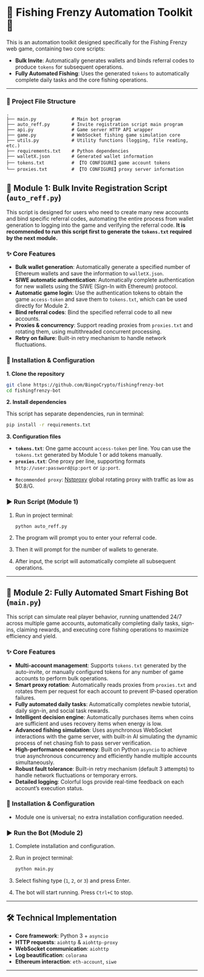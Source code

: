 # 🎣 Fishing Frenzy Automation Toolkit 🤖

This is an automation toolkit designed specifically for the Fishing Frenzy web game, containing two core scripts:

* **Bulk Invite**: Automatically generates wallets and binds referral codes to produce `tokens` for subsequent operations.
* **Fully Automated Fishing**: Uses the generated `tokens` to automatically complete daily tasks and the core fishing operations.

---

### 📁 Project File Structure

```text
.
├── main.py             # Main bot program
├── auto_reff.py        # Invite registration script main program
├── api.py              # Game server HTTP API wrapper
├── game.py             # WebSocket fishing game simulation core
├── utils.py            # Utility functions (logging, file reading, etc.)
├── requirements.txt    # Python dependencies
├── walletX.json        # Generated wallet information
├── tokens.txt          # 【TO CONFIGURE】game account tokens
└── proxies.txt         # 【TO CONFIGURE】proxy server information
```

## 👥 Module 1: Bulk Invite Registration Script (`auto_reff.py`)

This script is designed for users who need to create many new accounts and bind specific referral codes, automating the entire process from wallet generation to logging into the game and verifying the referral code. **It is recommended to run this script first to generate the `tokens.txt` required by the next module.**

### ✨ Core Features

* **Bulk wallet generation**: Automatically generate a specified number of Ethereum wallets and save the information to `walletX.json`.
* **SIWE automatic authentication**: Automatically complete authentication for new wallets using the SIWE (Sign-In with Ethereum) protocol.
* **Automatic game login**: Use the authentication tokens to obtain the game `access-token` and save them to `tokens.txt`, which can be used directly for Module 2.
* **Bind referral codes**: Bind the specified referral code to all new accounts.
* **Proxies & concurrency**: Support reading proxies from `proxies.txt` and rotating them, using multithreaded concurrent processing.
* **Retry on failure**: Built-in retry mechanism to handle network fluctuations.

### 🔧 Installation & Configuration

**1. Clone the repository**

```bash
git clone https://github.com/BingoCrypto/fishingfrenzy-bot
cd fishingfrenzy-bot
```

**2. Install dependencies**

This script has separate dependencies, run in terminal:

```bash
pip install -r requirements.txt
```

**3. Configuration files**

* **`tokens.txt`**: One game account `access-token` per line. You can use the `tokens.txt` generated by Module 1 or add tokens manually.
* **`proxies.txt`**: One proxy per line, supporting formats `http://user:password@ip:port` or `ip:port`.

- `Recommended proxy`:   [Nstproxy](https://app.nstproxy.com/register?i=O5qx52) global rotating proxy with traffic as low as \$0.8/G.

### ▶️ Run Script (Module 1)

1. Run in project terminal:

   ```bash
   python auto_reff.py
   ```
2. The program will prompt you to enter your referral code.
3. Then it will prompt for the number of wallets to generate.
4. After input, the script will automatically complete all subsequent operations.

---

## 🤖 Module 2: Fully Automated Smart Fishing Bot (`main.py`)

This script can simulate real player behavior, running unattended 24/7 across multiple game accounts, automatically completing daily tasks, sign-ins, claiming rewards, and executing core fishing operations to maximize efficiency and yield.

### ✨ Core Features

* **Multi-account management**: Supports `tokens.txt` generated by the auto-invite, or manually configured tokens for any number of game accounts to perform bulk operations.
* **Smart proxy rotation**: Automatically reads proxies from `proxies.txt` and rotates them per request for each account to prevent IP-based operation failures.
* **Fully automated daily tasks**: Automatically completes newbie tutorial, daily sign-in, and social task rewards.
* **Intelligent decision engine**: Automatically purchases items when coins are sufficient and uses recovery items when energy is low.
* **Advanced fishing simulation**: Uses asynchronous WebSocket interactions with the game server, with built-in AI simulating the dynamic process of net chasing fish to pass server verification.
* **High-performance concurrency**: Built on Python `asyncio` to achieve true asynchronous concurrency and efficiently handle multiple accounts simultaneously.
* **Robust fault tolerance**: Built-in retry mechanism (default 3 attempts) to handle network fluctuations or temporary errors.
* **Detailed logging**: Colorful logs provide real-time feedback on each account’s execution status.

### 🔧 Installation & Configuration

* Module one is universal; no extra installation configuration needed.

### ▶️ Run the Bot (Module 2)

1. Complete installation and configuration.
2. Run in project terminal:

   ```bash
   python main.py
   ```
3. Select fishing type (`1`, `2`, or `3`) and press Enter.
4. The bot will start running. Press `Ctrl+C` to stop.

---

## 🛠️ Technical Implementation

* **Core framework**: Python 3 + `asyncio`
* **HTTP requests**: `aiohttp` & `aiohttp-proxy`
* **WebSocket communication**: `aiohttp`
* **Log beautification**: `colorama`
* **Ethereum interaction**: `eth-account`, `siwe`

---
